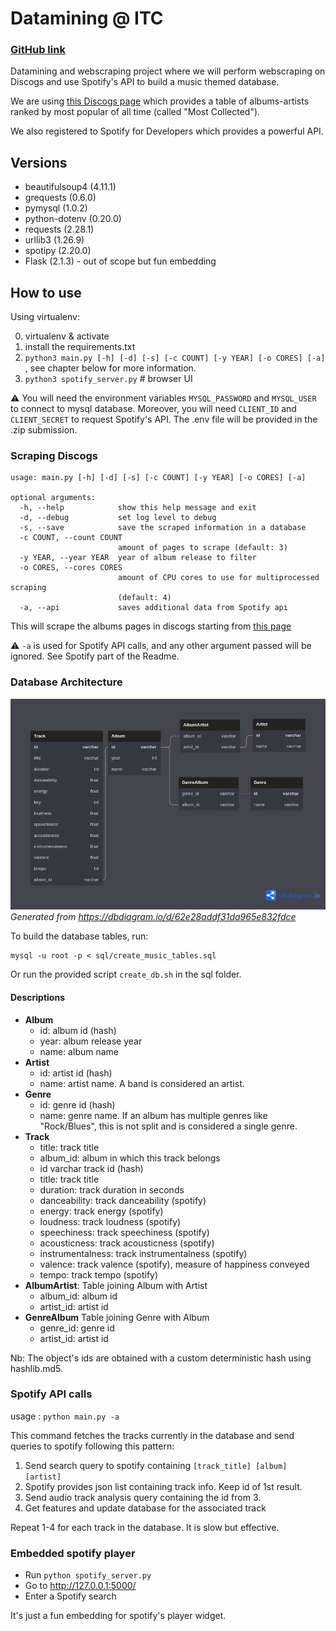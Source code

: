 # Datamining @ ITC

### [GitHub link](https://github.com/ArnoBen/datamining_itc)

Datamining and webscraping project where we will perform webscraping on Discogs and use Spotify's API to build a music themed database.

We are using [this Discogs page](https://www.discogs.com/search/?sort=have%2Cdesc&ev=em_rs&type=master)
which provides a table of albums-artists ranked by most popular of all time (called "Most Collected").

We also registered to Spotify for Developers which provides a powerful API.

## Versions

- beautifulsoup4 (4.11.1)
- grequests (0.6.0)
- pymysql (1.0.2)
- python-dotenv (0.20.0)
- requests (2.28.1)
- urllib3 (1.26.9)
- spotipy (2.20.0)
- Flask (2.1.3) - out of scope but fun embedding


## How to use

Using virtualenv:
 
0. virtualenv & activate
1. install the requirements.txt
2. `python3 main.py [-h] [-d] [-s] [-c COUNT] [-y YEAR] [-o CORES] [-a] `, see chapter below for more information.
3. `python3 spotify_server.py` # browser UI


:warning: You will need the environment variables `MYSQL_PASSWORD` and `MYSQL_USER` to connect to mysql database.
Moreover, you will need `CLIENT_ID` and `CLIENT_SECRET` to request Spotify's API. The .env file will be provided in the .zip submission.

### Scraping Discogs

```
usage: main.py [-h] [-d] [-s] [-c COUNT] [-y YEAR] [-o CORES] [-a]

optional arguments:
  -h, --help            show this help message and exit
  -d, --debug           set log level to debug
  -s, --save            save the scraped information in a database
  -c COUNT, --count COUNT
                        amount of pages to scrape (default: 3)
  -y YEAR, --year YEAR  year of album release to filter
  -o CORES, --cores CORES
                        amount of CPU cores to use for multiprocessed scraping
                        (default: 4)
  -a, --api             saves additional data from Spotify api
```

This will scrape the albums pages in discogs starting from [this page](https://www.discogs.com/search/?limit=50&sort=have%2Cdesc&ev=em_rs&type=master&layout=sm)

:warning: `-a` is used for Spotify API calls, and any other argument passed will be ignored. See Spotify part of the Readme.

### Database Architecture

![Database ERD](sql/ERD.png)
*Generated from https://dbdiagram.io/d/62e28addf31da965e832fdce*

To build the database tables, run:
```commandline
mysql -u root -p < sql/create_music_tables.sql
```

Or run the provided script `create_db.sh` in the sql folder.

#### Descriptions

- **Album**
    - id: album id (hash)
    - year: album release year
    - name: album name
- **Artist**
    - id: artist id (hash)
    - name: artist name. A band is considered an artist.
- **Genre**
  - id: genre id (hash)
  - name: genre name. If an album has multiple genres like "Rock/Blues", this is not split and is considered a single genre.
- **Track**
  - title: track title
  - album_id: album in which this track belongs
  - id varchar track id (hash)
  - title: track title 
  - duration: track duration in seconds
  - danceability: track danceability (spotify)
  - energy: track energy (spotify) 
  - loudness: track loudness (spotify) 
  - speechiness: track speechiness (spotify) 
  - acousticness: track acousticness (spotify) 
  - instrumentalness: track instrumentalness (spotify)
  - valence: track valence (spotify), measure of happiness conveyed
  - tempo: track tempo (spotify)
- **AlbumArtist**: Table joining Album with Artist
  - album_id: album id
  - artist_id: artist id
- **GenreAlbum** Table joining Genre with Album
  - genre_id: genre id
  - artist_id: artist id

Nb: The object's ids are obtained with a custom deterministic hash using hashlib.md5.


### Spotify API calls

usage : `python main.py -a`

This command fetches the tracks currently in the database and send queries to spotify following this pattern:
1. Send search query to spotify containing `[track_title] [album] [artist]`
2. Spotify provides json list containing track info. Keep id of 1st result.
3. Send audio track analysis query containing the id from 3.
4. Get features and update database for the associated track

Repeat 1-4 for each track in the database. It is slow but effective.

### Embedded spotify player

- Run `python spotify_server.py` 
- Go to http://127.0.0.1:5000/
- Enter a Spotify search

It's just a fun embedding for spotify's player widget.
